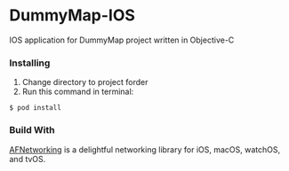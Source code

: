 # DummyMap-IOS
IOS application for DummyMap project written in Objective-C

### Installing

1. Change directory to project forder
2. Run this command in terminal:
```
$ pod install
```

### Build With

[AFNetworking](https://github.com/AFNetworking/AFNetworking) is a delightful networking library for iOS, macOS, watchOS, and tvOS.
